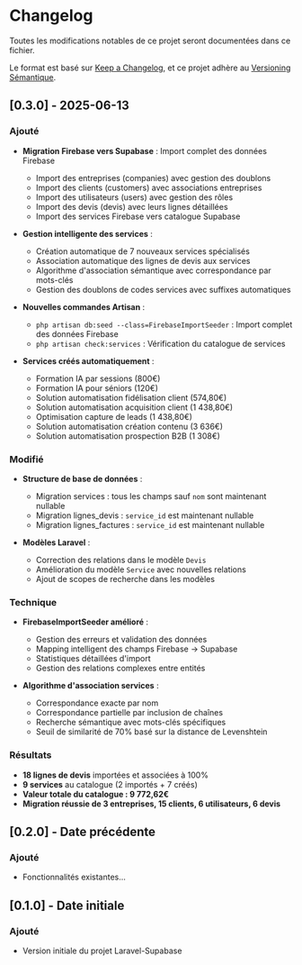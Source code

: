 # Changelog

Toutes les modifications notables de ce projet seront documentées dans ce fichier.

Le format est basé sur [Keep a Changelog](https://keepachangelog.com/fr/1.0.0/),
et ce projet adhère au [Versioning Sémantique](https://semver.org/spec/v2.0.0.html).

## [0.3.0] - 2025-06-13

### Ajouté
- **Migration Firebase vers Supabase** : Import complet des données Firebase
  - Import des entreprises (companies) avec gestion des doublons
  - Import des clients (customers) avec associations entreprises
  - Import des utilisateurs (users) avec gestion des rôles
  - Import des devis (devis) avec leurs lignes détaillées
  - Import des services Firebase vers catalogue Supabase
  
- **Gestion intelligente des services** :
  - Création automatique de 7 nouveaux services spécialisés
  - Association automatique des lignes de devis aux services
  - Algorithme d'association sémantique avec correspondance par mots-clés
  - Gestion des doublons de codes services avec suffixes automatiques
  
- **Nouvelles commandes Artisan** :
  - `php artisan db:seed --class=FirebaseImportSeeder` : Import complet des données Firebase
  - `php artisan check:services` : Vérification du catalogue de services
  
- **Services créés automatiquement** :
  - Formation IA par sessions (800€)
  - Formation IA pour séniors (120€)
  - Solution automatisation fidélisation client (574,80€)
  - Solution automatisation acquisition client (1 438,80€)
  - Optimisation capture de leads (1 438,80€)
  - Solution automatisation création contenu (3 636€)
  - Solution automatisation prospection B2B (1 308€)

### Modifié
- **Structure de base de données** :
  - Migration services : tous les champs sauf `nom` sont maintenant nullable
  - Migration lignes_devis : `service_id` est maintenant nullable
  - Migration lignes_factures : `service_id` est maintenant nullable
  
- **Modèles Laravel** :
  - Correction des relations dans le modèle `Devis`
  - Amélioration du modèle `Service` avec nouvelles relations
  - Ajout de scopes de recherche dans les modèles

### Technique
- **FirebaseImportSeeder amélioré** :
  - Gestion des erreurs et validation des données
  - Mapping intelligent des champs Firebase → Supabase
  - Statistiques détaillées d'import
  - Gestion des relations complexes entre entités
  
- **Algorithme d'association services** :
  - Correspondance exacte par nom
  - Correspondance partielle par inclusion de chaînes
  - Recherche sémantique avec mots-clés spécifiques
  - Seuil de similarité de 70% basé sur la distance de Levenshtein

### Résultats
- **18 lignes de devis** importées et associées à 100%
- **9 services** au catalogue (2 importés + 7 créés)
- **Valeur totale du catalogue : 9 772,62€**
- **Migration réussie de 3 entreprises, 15 clients, 6 utilisateurs, 6 devis**

## [0.2.0] - Date précédente
### Ajouté
- Fonctionnalités existantes...

## [0.1.0] - Date initiale
### Ajouté
- Version initiale du projet Laravel-Supabase 
